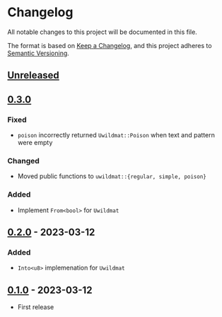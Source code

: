 # Changelog

All notable changes to this project will be documented in this file.

The format is based on [Keep a Changelog](https://keepachangelog.com/en/1.0.0/),
and this project adheres to [Semantic Versioning](https://semver.org/spec/v2.0.0.html).

## [Unreleased]

## [0.3.0]

### Fixed

- `poison` incorrectly returned `Uwildmat::Poison` when text and pattern were empty

### Changed

- Moved public functions to `uwildmat::{regular, simple, poison}`

### Added

- Implement `From<bool>` for `Uwildmat`

## [0.2.0] - 2023-03-12

### Added

- `Into<u8>` implemenation for `Uwildmat`

## [0.1.0] - 2023-03-12

- First release

[unreleased]: https://github.com/olivierlacan/keep-a-changelog/compare/v0.3.0...HEAD
[0.3.0]: https://github.com/olivierlacan/keep-a-changelog/compare/v0.2.0...v0.3.0
[0.2.0]: https://github.com/olivierlacan/keep-a-changelog/compare/v0.1.0...v0.2.0
[0.1.0]: https://github.com/olivierlacan/keep-a-changelog/releases/tag/v0.1.0
